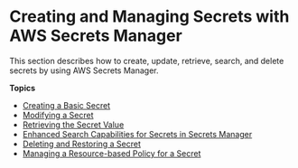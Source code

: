 # Creating and Managing Secrets with AWS Secrets Manager<a name="managing-secrets"></a>

This section describes how to create, update, retrieve, search, and delete secrets by using AWS Secrets Manager\.

**Topics**
+ [Creating a Basic Secret](manage_create-basic-secret.md)
+ [Modifying a Secret](manage_update-secret.md)
+ [Retrieving the Secret Value](manage_retrieve-secret.md)
+ [Enhanced Search Capabilities for Secrets in Secrets Manager](manage_search-secret.md)
+ [Deleting and Restoring a Secret](manage_delete-restore-secret.md)
+ [Managing a Resource\-based Policy for a Secret](manage_secret-policy.md)
